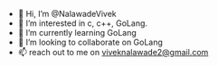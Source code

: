 - 👋 Hi, I’m @NalawadeVivek
- 👀 I’m interested in c, c++, GoLang. 
- 🌱 I’m currently learning GoLang
- 💞️ I’m looking to collaborate on GoLang
- 📫 reach out to me on viveknalawade2@gmail.com

<!---
NalawadeVivek/NalawadeVivek is a ✨ special ✨ repository because its `README.md` (this file) appears on your GitHub profile.
You can click the Preview link to take a look at your changes.
--->
